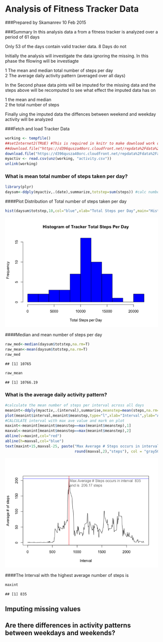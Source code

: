 Analysis of Fitness Tracker Data
================================

###Prepared by Skamanrev 10 Feb 2015

###Summary
In this analysis data a from a fitness tracker is analyzed over a period of 61 days

Only 53 of the days contain valid tracker data. 8 Days do not

Initially the analysis will investigate the  data ignoring the missing. 
In this phase the fllowing will be investiagte

1 The mean and median total number of steps per day  
2 The average daily activity pattern (averaged over all days)

In the Second phase data pints will be imputed for the missing data and the steps above will 
be recomputed to see what effect the imputed data has on 

1 the mean and median  
2 the total number of steps

Finally uing the imputed data the diffences between weekend and weekday activity will be analyzed 

###Fetch and load Tracker Data

```r
working <- tempfile()
##setInternet2(TRUE) #This is required in knitr to make download work on Windows ->source stackoverflow
##download.file("https://d396qusza40orc.cloudfront.net/repdata%2Fdata%2Factivity.zip",working)
download.file("https://d396qusza40orc.cloudfront.net/repdata%2Fdata%2Factivity.zip",working,method="curl") ##This for macs
myactiv <- read.csv(unz(working, "activity.csv"))
unlink(working)
```
### What is mean total number of steps taken per day?

```r
library(plyr)
daysum<-ddply(myactiv,.(date),summarize,totstep=sum(steps)) #calc number or steps per day
```
####Plot Distribution of Total number of steps taken per day

```r
hist(daysum$totstep,10,col="blue",xlab="Total Steps per Day",main="Histogram of Tracker Total Steps Per Day")
```

![](PA1_template_files/figure-html/dailysteps-1.png) 

####Median and mean number of steps per day

```r
raw_med<-median(daysum$totstep,na.rm=T)
raw_mean<-mean(daysum$totstep,na.rm=T)
raw_med
```

```
## [1] 10765
```

```r
raw_mean
```

```
## [1] 10766.19
```


### What is the average daily activity pattern?  

```r
#calculate the mean number of steps per interval across all days
meanint<-ddply(myactiv,.(interval),summarise,meanstep=mean(steps,na.rm=T)) 
plot(meanint$interval,meanint$meanstep,type="l",xlab="Interval",ylab="Average # of steps")
#CALCULATE interval with max ave value and mark on plot
maxint<-meanint[meanint$meanstep==max(meanint$meanstep),1]
maxval<-meanint[meanint$meanstep==max(meanint$meanstep),2]
abline(v=maxint,col="red")
abline(h=maxval,col="blue")
text(maxint+15,maxval-25, paste("Max Average # Steps occurs in interval ",maxint," \nand is ", 
                                round(maxval,2),"steps"), col = "gray50", adj = c(0, 0))
```

![](PA1_template_files/figure-html/unnamed-chunk-4-1.png) 

####The Interval with the highest average number of steps is

```r
maxint
```

```
## [1] 835
```
## Imputing missing values



## Are there differences in activity patterns between weekdays and weekends?
